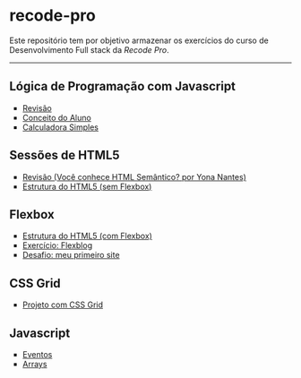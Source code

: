 # recode-pro
Este repositório tem por objetivo armazenar os exercícios do curso de Desenvolvimento Full stack da <em>Recode Pro</em>.
<hr>

## Lógica de Programação com Javascript

<ul type="square">
<li><a href="https://github.com/antonialucianapires/recode-pro/blob/master/revisaoLogicaProgramacao.md">Revisão</a></li>
<li><a href="https://github.com/antonialucianapires/recode-pro/blob/master/L%C3%B3gica%20com%20Javascript/appConceitoAluno.js">Conceito do Aluno</a></li>
<li><a href="https://github.com/antonialucianapires/recode-pro/blob/master/L%C3%B3gica%20com%20Javascript/appCalculadora.js">Calculadora Simples</a></li>
</ul>

## Sessões de HTML5 
 
 <ul type="square">
<li><a href="https://blog-geekhunter-com-br.cdn.ampproject.org/c/s/blog.geekhunter.com.br/voce-conhece-html-semantico/amp/">Revisão (Você conhece HTML Semântico? por Yona Nantes)</a></li>
<li><a href="https://github.com/antonialucianapires/recode-pro/tree/master/Sess%C3%B5es%20de%20HTML5">Estrutura do HTML5 (sem Flexbox)</a></li>
</ul>
 
## Flexbox

 <ul type="square">
<li><a href="#">Estrutura do HTML5 (com Flexbox)</a></li>
 <li><a href="#">Exercício: Flexblog</a></li>
 <li><a href="#">Desafio: meu primeiro site</a></li>
</ul>

## CSS Grid
 <ul type="square">
<li><a href="#">Projeto com CSS Grid</a></li>
</ul>

## Javascript

 <ul type="square">
<li><a href="#">Eventos</a></li>
 <li><a href="#">Arrays</a></li>
</ul>
